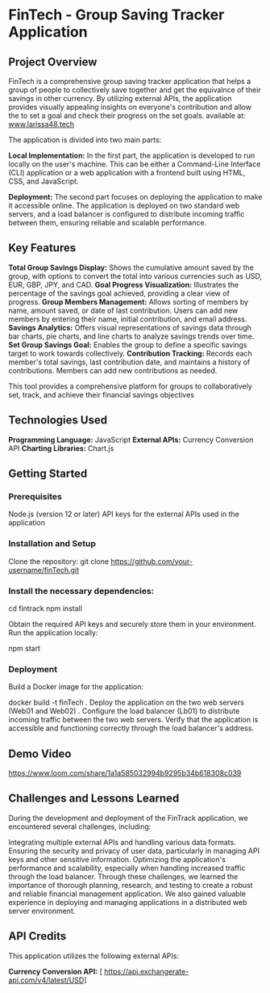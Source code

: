 # FinTech - Group Saving Tracker Application

## Project Overview

FinTech is a comprehensive group saving tracker application that helps a group of people to collectively save together and get the equivalnce of their savings in other currency. By utilizing external APIs, the application provides visually appealing insights on everyone's contribution and allow the to set a goal and check their progress on the set goals. available at: www.larissa48.tech

The application is divided into two main parts:

**Local Implementation:** In the first part, the application is developed to run locally on the user's machine. This can be either a Command-Line Interface (CLI) application or a web application with a frontend built using HTML, CSS, and JavaScript.

**Deployment:** The second part focuses on deploying the application to make it accessible online. The application is deployed on two standard web servers, and a load balancer is configured to distribute incoming traffic between them, ensuring reliable and scalable performance.

## Key Features

**Total Group Savings Display:** Shows the cumulative amount saved by the group, with options to convert the total into various currencies such as USD, EUR, GBP, JPY, and CAD.​
**Goal Progress Visualization:** Illustrates the percentage of the savings goal achieved, providing a clear view of progress.​
**Group Members Management:** Allows sorting of members by name, amount saved, or date of last contribution. Users can add new members by entering their name, initial contribution, and email address.​
**Savings Analytics:** Offers visual representations of savings data through bar charts, pie charts, and line charts to analyze savings trends over time.​
**Set Group Savings Goal:** Enables the group to define a specific savings target to work towards collectively.​
**Contribution Tracking:** Records each member's total savings, last contribution date, and maintains a history of contributions. Members can add new contributions as needed.​

This tool provides a comprehensive platform for groups to collaboratively set, track, and achieve their financial savings objectives

## Technologies Used

**Programming Language:** JavaScript
**External APIs:** Currency Conversion API
**Charting Libraries:** Chart.js

## Getting Started

### Prerequisites

Node.js (version 12 or later)
API keys for the external APIs used in the application

### Installation and Setup

Clone the repository:
git clone https://github.com/your-username/finTech.git

### Install the necessary dependencies:

cd fintrack
npm install

Obtain the required API keys and securely store them in your environment.
Run the application locally:

npm start

### Deployment

Build a Docker image for the application:

docker build -t finTech .
Deploy the application on the two web servers (Web01 and Web02) .
Configure the load balancer (Lb01) to distribute incoming traffic between the two web servers.
Verify that the application is accessible and functioning correctly through the load balancer's address.

## Demo Video

https://www.loom.com/share/1a1a585032994b9295b34b618308c039

## Challenges and Lessons Learned

During the development and deployment of the FinTrack application, we encountered several challenges, including:

Integrating multiple external APIs and handling various data formats.
Ensuring the security and privacy of user data, particularly in managing API keys and other sensitive information.
Optimizing the application's performance and scalability, especially when handling increased traffic through the load balancer.
Through these challenges, we learned the importance of thorough planning, research, and testing to create a robust and reliable financial management application. We also gained valuable experience in deploying and managing applications in a distributed web server environment.

## API Credits
This application utilizes the following external APIs:

**Currency Conversion API:** [ https://api.exchangerate-api.com/v4/latest/USD]
